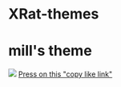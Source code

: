 # XRat-themes

# mill's theme
<img src="https://raw.githubusercontent.com/UndefinedClear/XRat-themes/refs/heads/main/photo_2025-01-30_18-07-01.png">
<a href="https://raw.githubusercontent.com/UndefinedClear/XRat-themes/refs/heads/main/photo_2025-01-30_18-07-01.png">Press on this "copy like link"</a>
